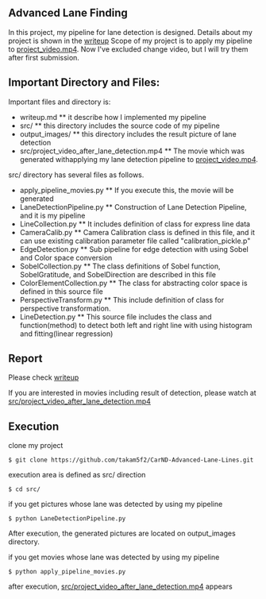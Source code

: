 ## Advanced Lane Finding

In this project, my pipeline for lane detection is designed. Details about my project is shown in the [writeup](https://github.com/takam5f2/CarND-Advanced-Lane-Lines/blob/master/writeup.md) Scope of my project is to apply my pipeline to [project_video.mp4](./project_video.mp4). Now I've excluded change video, but I will try them after first submission.

Important Directory and Files:
---
Important files and directory is:

* writeup.md
** it describe how I implemented my pipeline
* src/
** this directory includes the source code of my pipeline
* output_images/
** this directory includes the result picture of lane detection
* src/project_video_after_lane_detection.mp4
** The movie which was generated withapplying my lane detection pipeline to [project_video.mp4](./project_video.mp4).

src/ directory has several files as follows.

* apply_pipeline_movies.py
** If you execute this, the movie will be generated
* LaneDetectionPipeline.py
** Construction of Lane Detection Pipeline, and it is my pipeline
* LineCollection.py
** It includes definition of class for express line data
* CameraCalib.py
** Camera Calibration class is defined in this file, and it can use existing calibration parameter file called "calibration_pickle.p"
* EdgeDetection.py
** Sub pipeline for edge detection with using Sobel and Color space conversion
* SobelCollection.py
** The class definitions of Sobel function, SobelGratitude, and SobelDirection are described in this file
* ColorElementCollection.py
** The class for abstracting color space is defined in this source file
* PerspectiveTransform.py
** This include definition of class for perspective transformation.
* LineDetection.py
** This source file includes the class and function(method) to detect both left and right line with using histogram and fitting(linear regression)

Report
---

Please check [writeup](https://github.com/takam5f2/CarND-Advanced-Lane-Lines/blob/master/writeup.md)

If you are interested in movies including result of detection, please watch at [src/project_video_after_lane_detection.mp4](./src/project_video_after_lane_detection.mp4)


Execution
---
clone my project

`$ git clone https://github.com/takam5f2/CarND-Advanced-Lane-Lines.git`

execution area is defined as src/ direction

`$ cd src/`

if you get pictures whose lane was detected by using my pipeline

`$ python LaneDetectionPipeline.py`

After execution, the generated pictures are located on output_images directory.

if you get movies whose lane was detected by using my pipeline

`$ python apply_pipeline_movies.py`

after execution, [src/project_video_after_lane_detection.mp4](./src/project_video_after_lane_detection.mp4) appears